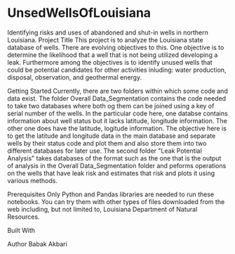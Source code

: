# UnsedWellsOfLouisiana
 Identifying risks and uses of abandoned and shut-in wells in northern Louisiana.
Project Title
This project is to analyze the Louisiana state database of wells. There are evolving objectives to this. One objective is to determine the likelihood that a well that is not being utilized developing a leak. Furthermore among the objectives is to identify unused wells that could be potential candidates for other activities inluding: water production, disposal, observation, and geothermal energy.

Getting Started
Currently, there are two folders within which some code and data exist. The folder Overall Data_Segmentation contains the code needed to take two databases where both og them can be joined using a key of serial number of the wells. In the particular code here, one databse contains information about well status but it lacks latitude, longitude information. The other one does have the latitude, logitude information. The objective here is to get the latitude and longitude data in the main database and separate wells by their status code and plot them and also store them into two different databases for later use. The second folder "Leak Potential Analysis" takes databases of the format such as the one that is the output of analysis in the Overall Data_Segmentation folder and peforms operations on the wells that have leak risk and estimates that risk and plots it using various methods.

Prerequisites
Only Python and Pandas libraries are needed to run these notebooks. You can try them with other types of files downloaded from the web including, but not limited to, Louisiana Department of Natural Resources.

Built With



Author
Babak Akbari


